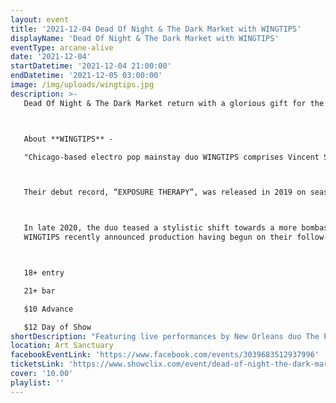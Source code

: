 ```yaml
---
layout: event
title: '2021-12-04 Dead Of Night & The Dark Market with WINGTIPS'
displayName: 'Dead Of Night & The Dark Market with WINGTIPS'
eventType: arcane-alive
date: '2021-12-04'
startDatetime: '2021-12-04 21:00:00'
endDatetime: '2021-12-05 03:00:00'
image: /img/uploads/wingtips.jpg
description: >-
   Dead Of Night & The Dark Market return with a glorious gift for the eve of  Krampusnacht - **WINGTIPS** live performance at Art Sanctuary! This celebration of the season will also include our Radio Arcane Dark Music Specialists, The Dark Market for dark holiday shopping, a food truck, Dead Of Night Dancers and more!



   About **WINGTIPS** -

   "Chicago-based electro pop mainstay duo WINGTIPS comprises Vincent Segretario & Hannah Avalon, and was officially formed in 2015 by Vincent after having informally used the moniker for a number of previous experimental solo performances.



   Their debut record, “EXPOSURE THERAPY”, was released in 2019 on seasoned Canadian alternative label Artoffact Records, and is best described as an androgynous sound of transition. Interpolating darkly shimmering layers of angular guitar and pulsating darkwave, WINGTIPS sharpen their anthemic rush with an increasing penchant for melody and an atmosphere equally informed by post-punk as sweeping electronica. "EXPOSURE THERAPY" is a contextualization of new romantic for post-millennial end times, and a refreshing mix of synthpop and darkwave with hooks so compelling they are cinematic in scope.



   In late 2020, the duo teased a stylistic shift towards a more bombastic pop sound with their cover of the Savage Garden single “TEARS OF PEARLS”. The track garnered excited press acclaim, and was lauded by none other than Darren Hayes himself.
   WINGTIPS recently announced production having begun on their follow-up LP on Artoffact, which will be released sometime in 2021."



   18+ entry

   21+ bar

   $10 Advance

   $12 Day of Show
shortDescription: "Featuring live performances by New Orleans duo The Palace Of Tears and Louisville’s own The Kentucky Vampires!"
location: Art Sanctuary
facebookEventLink: 'https://www.facebook.com/events/3039683512937996'
ticketsLink: 'https://www.showclix.com/event/dead-of-night-the-dark-market-with-wingtips'
cover: '10.00'
playlist: ''
---
```

